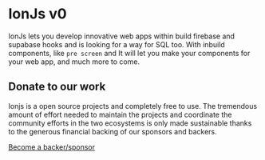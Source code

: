 # IonJs v0

IonJs lets you develop innovative web apps within build firebase and supabase hooks and is looking for a way for SQL too. With inbuild components, like `pre screen` and It will let you make your components for your web app, and much more  to come.

## Donate to our work

Ionjs is a open source projects and completely free to use. The tremendous amount of effort needed to maintain the projects and coordinate the community efforts in the two ecosystems is only made sustainable thanks to the generous financial backing of our sponsors and backers.

[Become a backer/sponsor](https://www.patreon.com/educlickdev)